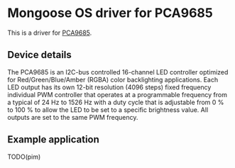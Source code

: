 # Mongoose OS driver for PCA9685

This is a driver for [PCA9685](docs/PCA9685.pdf).

## Device details


The PCA9685 is an I2C-bus controlled 16-channel LED controller optimized for
Red/Green/Blue/Amber (RGBA) color backlighting applications. Each LED output has its
own 12-bit resolution (4096 steps) fixed frequency individual PWM controller that operates
at a programmable frequency from a typical of 24 Hz to 1526 Hz with a duty cycle that is
adjustable from 0 % to 100 % to allow the LED to be set to a specific brightness value.
All outputs are set to the same PWM frequency.

## Example application

TODO(pim)
